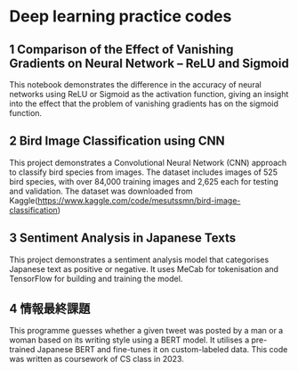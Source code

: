 #  Deep learning practice codes
## 1 Comparison of the Effect of Vanishing Gradients on Neural Network – ReLU and Sigmoid
This notebook demonstrates the difference in the accuracy of neural networks using ReLU or Sigmoid as the activation function, giving an insight into the effect that the problem of vanishing gradients has on the sigmoid function. 

## 2 Bird Image Classification using CNN
This project demonstrates a Convolutional Neural Network (CNN) approach to classify bird species from images. The dataset includes images of 525 bird species, with over 84,000 training images and 2,625 each for testing and validation. The dataset was downloaded from Kaggle(https://www.kaggle.com/code/mesutssmn/bird-image-classification)

## 3 Sentiment Analysis in Japanese Texts
This project demonstrates a sentiment analysis model that categorises Japanese text as positive or negative. It uses MeCab for tokenisation and TensorFlow for building and training the model.

## 4 情報最終課題
This programme guesses whether a given tweet was posted by a man or a woman based on its writing style using a BERT model. It utilises a pre-trained Japanese BERT and fine-tunes it on custom-labeled data. This code was written as coursework of CS class in 2023.
